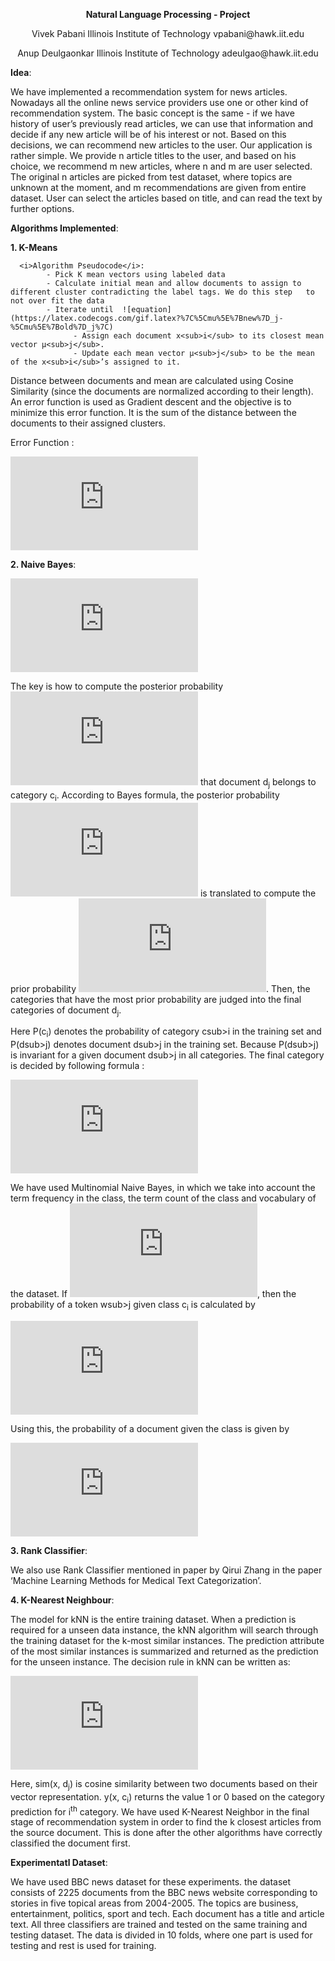 <p align="center"><b>Natural Language Processing - Project</b></p>

<p align="center">Vivek Pabani
Illinois Institute of Technology
vpabani@hawk.iit.edu</p>

<p align="center">Anup Deulgaonkar
Illinois Institute of Technology
adeulgao@hawk.iit.edu</p>

<b>Idea</b>:

We have implemented a recommendation system for news articles. Nowadays all the online
news service providers use one or other kind of recommendation system. The basic
concept is the same - if we have history of user’s previously read articles, we can use that
information and decide if any new article will be of his interest or not. Based on this decisions, we
can recommend new articles to the user. Our application is rather simple. We provide n article
titles to the user, and based on his choice, we recommend m new articles, where n and m are user
selected. The original n articles are picked from test dataset, where topics are unknown at the
moment, and m recommendations are given from entire dataset. User can select the articles based
on title, and can read the text by further options.

<b>Algorithms Implemented</b>:

<b>1. K-Means</b>

      <i>Algorithm Pseudocode</i>:
            - Pick K mean vectors using labeled data
            - Calculate initial mean and allow documents to assign to different cluster contradicting the label tags. We do this step   to not over fit the data
            - Iterate until  ![equation](https://latex.codecogs.com/gif.latex?%7C%5Cmu%5E%7Bnew%7D_j-%5Cmu%5E%7Bold%7D_j%7C)
                  - Assign each document x<sub>i</sub> to its closest mean vector μ<sub>j</sub>.
                  - Update each mean vector μ<sub>j</sub> to be the mean of the x<sub>i</sub>’s assigned to it.

Distance between documents and mean are calculated using Cosine Similarity (since the documents are normalized according to their length). An error function is used as Gradient descent and the objective is to minimize this error function. It is the sum of the distance between the documents to their assigned clusters.

Error Function :

![equation](https://latex.codecogs.com/gif.latex?E%28D%2CM%29%20%3D%20%5Csum_%7Bi%3D1%7D%5E%7BN%7D%5Csum_%7Bj%3D1%7D%5E%7BN%7Dr_%7Bij%7D%20.%20d%28x_i%2C%5Cmu_j%29)

<b>2. Naive Bayes</b>:

![equation](https://latex.codecogs.com/gif.latex?P%28c_i%7C%5Coverrightarrow%7Bd_j%7D%29%20%3D%20%5Cfrac%7BP%28%5Coverrightarrow%7Bd_j%7D%7Cc_i%29%20.%20p%28c_i%29%7D%7BP%28%5Coverrightarrow%7Bd_j%7D%29%7D)

The key is how to compute the posterior probability ![equation](https://latex.codecogs.com/gif.latex?P%28c_i%7C%5Coverrightarrow%7Bd_j%7D%29) that document d<sub>j</sub> belongs to category c<sub>i</sub>. According to Bayes formula, the posterior probability ![equation](https://latex.codecogs.com/gif.latex?P%28c_i%7C%5Coverrightarrow%7Bd_j%7D%29) is translated to compute the prior probability ![equation](https://latex.codecogs.com/gif.latex?P%28%5Coverrightarrow%7Bd_j%7D%7Cc_i%29). Then, the categories that have the most prior probability are judged into the final categories of document d<sub>j</sub>.

Here P(c<sub>i</sub>) denotes the probability of category csub>i</sub> in the training set and P(dsub>j</sub>) denotes document dsub>j</sub> in the training set. Because P(dsub>j</sub>) is invariant for a given document dsub>j</sub> in all categories. The final category is decided by following formula :


![equation](https://latex.codecogs.com/gif.latex?argmax_%7Bc_i%7D%20P%28c_i%7Cd_j%29%20%3D%20argmax_%7Bc_i%7D%20P%28%5Coverrightarrow%7Bd_j%7D%7Cc_i%29%20.%20P%28c_i%29)


We have used Multinomial Naive Bayes, in which we take into account the term frequency in the class, the term count of the class and vocabulary of the dataset. If   ![equation](https://latex.codecogs.com/gif.latex?%5Coverrightarrow%7Bd_j%7D%20%3D%20%28%7Bw_1%2Cw_2........w_n%7D%29), then the probability of a token wsub>j</sub> given class c<sub>i</sub> is calculated by


![equation](https://latex.codecogs.com/gif.latex?P%28%5Coverrightarrow%7Bw_j%7D%7Cc_i%29%20%3D%20%5Cfrac%7Bcount%28w_j%2Cc_i%29%20&plus;%201%7D%7Bcount%28c%29%20&plus;%20%7CV%7C%7D)

Using this, the probability of a document given the class is given by


![equation](https://latex.codecogs.com/gif.latex?P%28%5Coverrightarrow%7Bd_j%7D%7Cc_i%29%20%3D%20P%28c_i%29%20.%20P%28w_1%7Cc_i%29%20.%20P%28w_2%7Cc_i%29.......P%28w_n%7Cc_i%29)

<b>3. Rank Classifier</b>: 

We also use Rank Classifier mentioned in paper by Qirui Zhang in the paper ‘Machine Learning Methods for Medical Text Categorization’.


<b>4. K-Nearest Neighbour</b>:

The model for kNN is the entire training dataset. When a prediction is required for a unseen data instance, the kNN algorithm will search through the training dataset for the k-most similar instances. The prediction attribute of the most similar instances is summarized and returned as the prediction for the unseen instance. The decision rule in kNN can be written as:


![equation](https://latex.codecogs.com/gif.latex?y%28x%2Cc_i%29%20%3D%20%5Csum%20sim%28x%2Cd_j%29%20.%20y%28d_j%2Cc_i%29)


Here, sim(x, d<sub>j</sub>) is cosine similarity between two documents based on their vector representation. y(x, c<sub>i</sub>) returns the value 1 or 0 based on the category prediction for i<sup>th</sup> category. We have used K-Nearest Neighbor in the final stage of recommendation system in order to find the k closest articles from the source document. This is done after the other algorithms have correctly classified the document first.

<b>Experimentatl Dataset</b>:

We have used BBC news dataset for these experiments. the dataset consists of 2225 documents
from the BBC news website corresponding to stories in five topical areas from 2004-2005. The
topics are business, entertainment, politics, sport and tech. Each document has a title and article
text. All three classifiers are trained and tested on the same training and testing dataset. The data
is divided in 10 folds, where one part is used for testing and rest is used for training.
